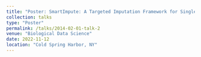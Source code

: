 ```yaml
---
title: "Poster: SmartImpute: A Targeted Imputation Framework for Single-cell Transcriptome Data"
collection: talks
type: "Poster"
permalink: /talks/2014-02-01-talk-2
venue: "Biological Data Science"
date: 2022-11-12
location: "Cold Spring Harbor, NY"
---
```


